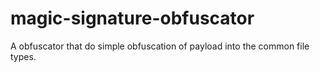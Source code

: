 # magic-signature-obfuscator
 A obfuscator that do simple obfuscation of payload into the common file types.
